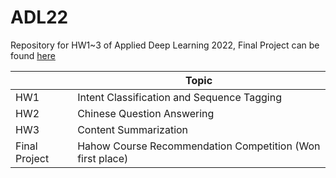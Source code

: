 # ADL22

Repository for HW1~3 of Applied Deep Learning 2022, Final Project can be found [here](https://github.com/ianyang66/ADLFinal)

|  | Topic |
| ---- | ---- |
| HW1 | Intent Classification and Sequence Tagging |
| HW2 | Chinese Question Answering |
| HW3 | Content Summarization |
| Final Project | Hahow Course Recommendation Competition (Won first place) |

